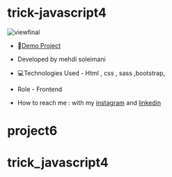 # trick-javascript4


![viewfinal](https://s6.uupload.ir/files/screenshot_(76)_rv5c.png)

- 📌[Demo Project](https://mehdisoleimaniweb.github.io/trick-javascript/)

- Developed by mehdi soleimani

- 💻Technologies Used - Html , css , sass ,bootstrap,

- Role - Frontend

- How to reach me : with my [instagram](https://instagram.com/mehdi_soleimani_web?igshid=mzrlodbinwflza==) and [linkedin](https://www.linkedin.com/in/mehdi-soleimani-38597328b/)
# project6
# trick_javascript4
